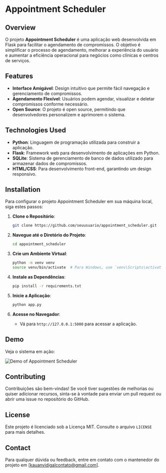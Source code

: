 # Appointment Scheduler

## Overview
O projeto **Appointment Scheduler** é uma aplicação web desenvolvida em Flask para facilitar o agendamento de compromissos. O objetivo é simplificar o processo de agendamento, melhorar a experiência do usuário e aumentar a eficiência operacional para negócios como clínicas e centros de serviços.

## Features
- **Interface Amigável**: Design intuitivo que permite fácil navegação e gerenciamento de compromissos.
- **Agendamento Flexível**: Usuários podem agendar, visualizar e deletar compromissos conforme necessário.
- **Open Source**: O projeto é open source, permitindo que desenvolvedores personalizem e aprimorem o sistema.

## Technologies Used
- **Python**: Linguagem de programação utilizada para construir a aplicação.
- **Flask**: Framework web para desenvolvimento de aplicações em Python.
- **SQLite**: Sistema de gerenciamento de banco de dados utilizado para armazenar dados de compromissos.
- **HTML/CSS**: Para desenvolvimento front-end, garantindo um design responsivo.

## Installation
Para configurar o projeto Appointment Scheduler em sua máquina local, siga estes passos:

1. **Clone o Repositório**:
   ```bash
   git clone https://github.com/seuusuario/appointment_scheduler.git
   ```

2. **Navegue até o Diretório do Projeto**:
   ```bash
   cd appointment_scheduler
   ```

3. **Crie um Ambiente Virtual**:
   ```bash
   python -m venv venv
   source venv/bin/activate  # Para Windows, use `venv\Scripts\activate`
   ```

4. **Instale as Dependências**:
   ```bash
   pip install -r requirements.txt
   ```

5. **Inicie a Aplicação**:
   ```bash
   python app.py
   ```

6. **Acesse no Navegador**:
   - Vá para `http://127.0.0.1:5000` para acessar a aplicação.

## Demo
Veja o sistema em ação:

![Demo of Appointment Scheduler](https://) 

## Contributing
Contribuições são bem-vindas! Se você tiver sugestões de melhorias ou quiser adicionar recursos, sinta-se à vontade para enviar um pull request ou abrir uma issue no repositório do GitHub.

## License
Este projeto é licenciado sob a Licença MIT. Consulte o arquivo `LICENSE` para mais detalhes.

## Contact
Para qualquer dúvida ou feedback, entre em contato com o mantenedor do projeto em [kauanvidigalcontato@gmail.com].


